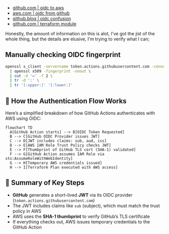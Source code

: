 - [github.com | oidc to aws](https://docs.github.com/en/actions/how-tos/security-for-github-actions/security-hardening-your-deployments/configuring-openid-connect-in-amazon-web-services)
- [aws.com | oidc from github](https://aws.amazon.com/blogs/security/use-iam-roles-to-connect-github-actions-to-actions-in-aws/)
- [github.blog | oidc confusion](https://github.blog/changelog/2022-01-13-github-actions-update-on-oidc-based-deployments-to-aws/)
- [github.com | terraform module](https://github.com/terraform-module/terraform-aws-github-oidc-provider/tree/master)

Honestly, the amount of information on this is alot, I've got the jist of the whole thing, but the details are elusive, I'm trying to verify what I can;

## Manually checking OIDC fingerprint

```bash
openssl s_client -servername token.actions.githubusercontent.com -connect token.actions.githubusercontent.com:443 < /dev/null 2> /dev/null \
  | openssl x509 -fingerprint -noout \
  | cut -d '=' -f 2 \
  | tr -d ':' \
  | tr '[:upper:]' '[:lower:]'
```

## 🔄 How the Authentication Flow Works

Here’s a simplified breakdown of how GitHub Actions authenticates with AWS using OIDC:

```mermaid
flowchart TD
  A[GitHub Action starts] --> B[OIDC Token Requested]
  B --> C[GitHub OIDC Provider issues JWT]
  C --> D[JWT includes claims: sub, aud, iss]
  D --> E[AWS IAM Role Trust Policy checks JWT]
  E --> F[Thumbprint of GitHub TLS cert (SHA-1) validated]
  F --> G[GitHub Action assumes IAM Role via sts:AssumeRoleWithWebIdentity]
  G --> H[Temporary AWS credentials issued]
  H --> I[Terraform Plan executed with AWS access]
```

## 🧠 Summary of Key Steps

- **GitHub** generates a short-lived **JWT** via its OIDC provider (`token.actions.githubusercontent.com`)
- The JWT includes claims like `sub` (subject), which must match the trust policy in AWS
- AWS uses the **SHA-1 thumbprint** to verify GitHub’s TLS certificate
- If everything checks out, AWS issues temporary credentials to the GitHub Action